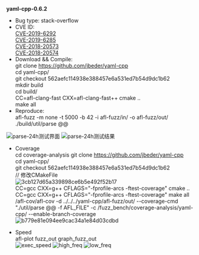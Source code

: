 **yaml-cpp-0.6.2**
* Bug type: stack-overflow    
* CVE ID:    
[CVE-2019-6292](https://cve.mitre.org/cgi-bin/cvename.cgi?name=CVE-2019-6292)     
[CVE-2019-6285](https://cve.mitre.org/cgi-bin/cvename.cgi?name=CVE-2019-6285)     
[CVE-2018-20573](https://cve.mitre.org/cgi-bin/cvename.cgi?name=CVE-2018-20573)     
[CVE-2018-20574](https://cve.mitre.org/cgi-bin/cvename.cgi?name=CVE-2018-20574)     
* Download && Compile:    
git clone https://github.com/jbeder/yaml-cpp    
cd yaml-cpp/    
git checkout 562aefc114938e388457e6a531ed7b54d9dc1b62    
mkdir build      
cd build/    
CC=afl-clang-fast CXX=afl-clang-fast++ cmake ..     
make all
* Reproduce:     
afl-fuzz -m none -t 5000 -b 42 -i afl-fuzz/in/ -o afl-fuzz/out/ ./build/util/parse @@     

![parse-24h测试界面](https://user-images.githubusercontent.com/76025773/221402973-13a30e9c-00fc-496a-99f5-635f1d5e3785.png)
![parse-24h测试结果](https://user-images.githubusercontent.com/76025773/221402975-f4714a93-b6b7-43ae-8f6d-e720c4090e30.png)

* Coverage          
cd coverage-analysis
git clone https://github.com/jbeder/yaml-cpp                        
cd yaml-cpp/    
git checkout 562aefc114938e388457e6a531ed7b54d9dc1b62                                   
// 修改CMakeFile                                  
![3cb127d65a339898ce6b5e492f52b17](https://user-images.githubusercontent.com/76025773/221403008-f5313219-9f84-4989-a06e-bcbbe37291c7.png)                           
CC=gcc CXX=g++ CFLAGS="-fprofile-arcs -ftest-coverage" cmake ..
CC=gcc CXX=g++ CFLAGS="-fprofile-arcs -ftest-coverage" make all
/afl-cov/afl-cov -d ../../../yaml-cpp/afl-fuzz/out/ --coverage-cmd "./util/parse @@ -f AFL_FILE" -c /fuzz_bench/coverage-analysis/yaml-cpp/ --enable-branch-coverage         
![b779e81e094ee9cac34a1e84d03cdbd](https://user-images.githubusercontent.com/76025773/221412564-99473853-2234-4d06-a1b0-392940a20bae.png)


* Speed           
afl-plot fuzz_out graph_fuzz_out              
![exec_speed](https://user-images.githubusercontent.com/76025773/221402993-715a4802-a626-40dc-9d56-3f74706347a6.png)
![high_freq](https://user-images.githubusercontent.com/76025773/221402994-c389f9ce-06e2-42e6-8f8e-fa9fa3a48b0e.png)
![low_freq](https://user-images.githubusercontent.com/76025773/221402995-9a90bcfb-8f4d-4822-a2a6-280ae770be00.png)
